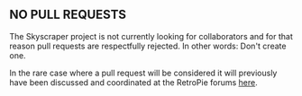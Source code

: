 ## NO PULL REQUESTS
The Skyscraper project is not currently looking for collaborators and for that reason pull requests are respectfully rejected. In other words: Don't create one.

In the rare case where a pull request will be considered it will previously have been discussed and coordinated at the RetroPie forums [here](https://retropie.org.uk/forum/topic/11826/versatile-c-game-scraper-skyscraper).
